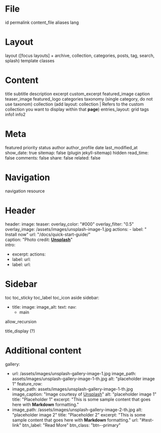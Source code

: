 ---
---

# File
id
permalink
content_file
aliases
lang

# Layout
layout ([focus layouts] + archive, collection, categories, posts, tag, search, splash)
template
classes

# Content
title
subtitle
description
excerpt
custom_excerpt
featured_image
caption
teaser_image
featured_logo
categories
taxonomy (single category, do not use taxonom)
collection (add layout: collection | Refers to the custom collection you want to display within that **page**)
entries_layout: grid
tags
info1
info2

# Meta
featured
priority
status
author
author_profile
date
last_modified_at
show_date: true
sitemap: false (plugin jekyll-sitemap)
hidden
read_time: false
comments: false
share: false
related: false

# Navigation
navigation
resource

# Header
header:
    image:
    teaser:
    overlay_color: "#000"
    overlay_filter: "0.5"
    overlay_image: /assets/images/unsplash-image-1.jpg
    actions:
      - label: "<i class='fas fa-download'></i> Install now"
        url: "/docs/quick-start-guide/"        
    caption: "Photo credit: [**Unsplash**](https://unsplash.com)"    
intro:
  - excerpt: 
actions:
  - label:
    url:
  - label:
    url:

# Sidebar
toc
toc_sticky
toc_label
toc_icon
aside
sidebar:
  - title:
    image:
    image_alt:
    text:
    nav:
      - main            
      

      
allow_recursion





          


title_display (?)

# Additional content
gallery:
  - url: /assets/images/unsplash-gallery-image-1.jpg
    image_path: assets/images/unsplash-gallery-image-1-th.jpg
    alt: "placeholder image 1"
feature_row:
  - image_path: assets/images/unsplash-gallery-image-1-th.jpg
    image_caption: "Image courtesy of [Unsplash](https://unsplash.com/)"
    alt: "placeholder image 1"
    title: "Placeholder 1"
    excerpt: "This is some sample content that goes here with **Markdown** formatting."
  - image_path: /assets/images/unsplash-gallery-image-2-th.jpg
    alt: "placeholder image 2"
    title: "Placeholder 2"
    excerpt: "This is some sample content that goes here with **Markdown** formatting."
    url: "#test-link"
    btn_label: "Read More"
    btn_class: "btn--primary"
